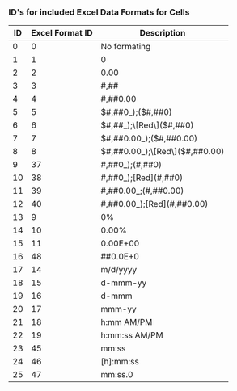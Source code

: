 ### ID's for included Excel Data Formats for Cells

|  ID  |  Excel Format ID |          Description          |
|------|------------------|-------------------------------|
|   0  |        0         |  No formating                 |
|   1  |        1         |  0                            |
|   2  |        2         |  0.00                         |
|   3  |        3         |  #,##                         |
|   4  |        4         |  #,##0.00                     |
|   5  |        5         |  $#,##0_);($#,##0)            |
|   6  |        6         |  $#,##_);\[Red\]($#,##0)      |
|   7  |        7         |  $#,##0.00_);($#,##0.00)      |
|   8  |        8         |  $#,##0.00_);\[Red\]($#,##0.00) |
|   9  |       37         |  #,##0_);(#,##0)              |
|  10  |       38         |  #,##0_);\[Red\](#,##0)       |
|  11  |       39         |  #,##0.00_;(#,##0.00)         |
|  12  |       40         |  #,##0.00_);\[Red\](#,##0.00) |
|  13  |        9         |  0%                           |
|  14  |       10         |  0.00%                        |
|  15  |       11         |  0.00E+00                     |
|  16  |       48         |  ##0.0E+0                     |
|  17  |       14         |  m/d/yyyy                     |
|  18  |       15         |  d-mmm-yy                     |
|  19  |       16         |  d-mmm                        |
|  20  |       17         |  mmm-yy                       |
|  21  |       18         |  h:mm AM/PM                   |
|  22  |       19         |  h:mm:ss AM/PM                |
|  23  |       45         |  mm:ss                        |
|  24  |       46         |  [h]:mm:ss                    |
|  25  |       47         |  mm:ss.0                      |

